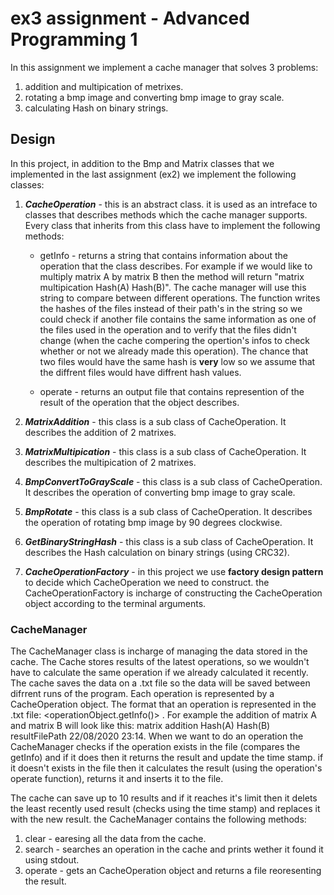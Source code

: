 # ex3 assignment - Advanced Programming 1

In this assignment we implement a cache manager that solves 3 problems:

1. addition and multipication of metrixes.
2. rotating a bmp image and converting bmp image to gray scale.
3. calculating Hash on binary strings. 

## Design
In this project, in addition to the Bmp and Matrix classes that we implemented in the last assignment (ex2) we implement the following classes:

1. ***CacheOperation*** - this is an abstract class. it is used as an intreface to classes that describes methods which the cache manager supports. Every class that inherits from this class have to implement the following methods:

	* getInfo - returns a string that contains information about the operation that the class describes. For example if we would like to multiply matrix A by matrix B then the method will return "matrix multipication Hash(A) Hash(B)". The cache manager will use this string to compare between different operations. The function writes the hashes of the files instead of their path's in the string so we could check if another file contains the same information as one of the files used in the operation and to verify that the files didn't change (when the cache compering the opertion's infos to check whether or not we already made this operation). The chance that two files would have the same hash is **very** low so we assume that the diffrent files would have diffrent hash values.
	
	* operate - returns an output file that contains represention of the result of the operation that the object describes.

2. ***MatrixAddition*** - this class is a sub class of CacheOperation. It describes the addition of 2 matrixes.

3. ***MatrixMultipication*** - this class is a sub class of CacheOperation. It describes the multipication of 2 matrixes.

4. ***BmpConvertToGrayScale*** - this class is a sub class of CacheOperation. It describes the operation of converting bmp image to gray scale.

5. ***BmpRotate*** - this class is a sub class of CacheOperation. It describes the operation of rotating bmp image by 90 degrees clockwise.

6. ***GetBinaryStringHash*** - this class is a sub class of CacheOperation. It describes the Hash calculation on binary strings (using CRC32).

7. ***CacheOperationFactory*** - in this project we use **factory design pattern** to decide which CacheOperation we need to construct. the CacheOperationFactory is incharge of constructing the CacheOperation object according to the terminal arguments.

### CacheManager

The CacheManager class is incharge of managing the data stored in the cache. The Cache stores results of the latest operations, so we wouldn't have to calculate the same operation if we already calculated it recently. The cache saves the data on a .txt file so the data will be saved between difrrent runs of the program. Each operation is represented by a CacheOperation object. The format that an operation is represented in the .txt file: <operationObject.getInfo()> <resultFile> <time stamp>. For example the addition of matrix A and matrix B will look like this: matrix addition Hash(A) Hash(B) resultFilePath 22/08/2020 23:14.
When we want to do an operation the CacheManager checks if the operation exists in the file (compares the getInfo) and if it does then it returns the result and update the time stamp. if it doesn't exists in the file then it calculates the result (using the operation's operate function), returns it and inserts it to the file.

The cache can save up to 10 results and if it reaches it's limit then it delets the least recently used result (checks using the time stamp) and replaces it with the new result.
the CacheManager contains the following methods:

1. clear - earesing all the data from the cache.
2. search - searches an operation in the cache and prints wether it found it using stdout.
3. operate - gets an CacheOperation object and returns a file reoresenting the result.
